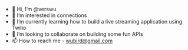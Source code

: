 - 👋 Hi, I’m @verswu
- 👀 I’m interested in connections
- 🌱 I’m currently learning how to build a live streaming application using Twilio
- 💞️ I’m looking to collaborate on building some fun APIs
- 📫 How to reach me - wubird@gmail.com

<!---
verswu/verswu is a ✨ special ✨ repository because its `README.md` (this file) appears on your GitHub profile.
You can click the Preview link to take a look at your changes.
--->
